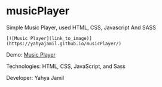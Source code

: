 # musicPlayer
Simple Music Player, used HTML, CSS, Javascript And SASS
<a href="">
        <img src="" alt="">
    </a>

    [![Music Player](link_to_image)](https://yahyajamil.github.io/musicPlayer/)

Demo: [Music Player](https://yahyajamil.github.io/musicPlayer/)

Technologies: HTML, CSS, JavaScript, and Sass

Developer: Yahya Jamil
